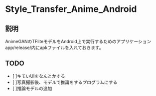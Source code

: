 # Style_Transfer_Anime_Android

## 説明
AnimeGANのTFliteモデルをAndroid上で実行するためのアプリケーション
app/release/内にapkファイルを入れておきます。

## TODO
- [ ]キモいUIをなんとかする
- [ ]写真撮影後、モデルで推論をするプログラムにする
- [ ]推論モデルの追加
